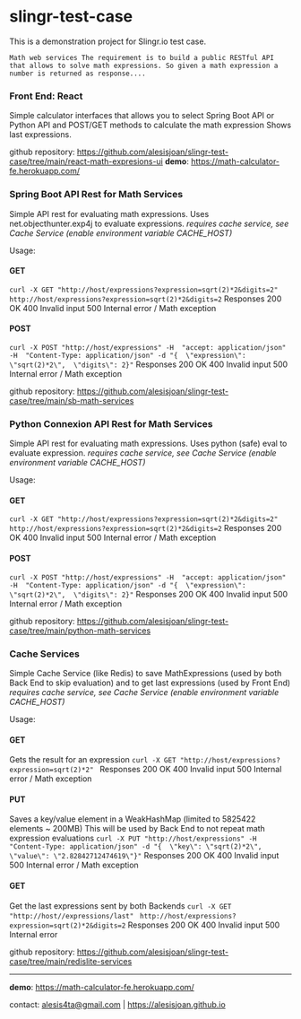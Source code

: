 # slingr-test-case

This is a demonstration project for Slingr.io test case.

`Math web services
 The requirement is to build a public RESTful API that allows to solve math expressions. So given a math expression a number is returned as response....`

### Front End: React

Simple calculator interfaces that allows you to select Spring Boot API or Python API and POST/GET methods to calculate the math expression
Shows last expressions.

github repository: https://github.com/alesisjoan/slingr-test-case/tree/main/react-math-expresions-ui
**demo**: https://math-calculator-fe.herokuapp.com/

### Spring Boot API Rest for Math Services

Simple API rest for evaluating math expressions. Uses net.objecthunter.exp4j to evaluate expressions.
_requires cache service, see Cache Service (enable environment variable CACHE_HOST)_

Usage: 

#### GET
`curl -X GET "http://host/expressions?expression=sqrt(2)*2&digits=2" `
`http://host/expressions?expression=sqrt(2)*2&digits=2`
Responses
200 OK
400 Invalid input
500 Internal error / Math exception

#### POST
`curl -X POST "http://host/expressions" -H  "accept: application/json" -H  "Content-Type: application/json" -d "{  \"expression\": \"sqrt(2)*2\",  \"digits\": 2}"`
Responses
200 OK
400 Invalid input
500 Internal error / Math exception

github repository: https://github.com/alesisjoan/slingr-test-case/tree/main/sb-math-services

### Python Connexion API Rest for Math Services

Simple API rest for evaluating math expressions. Uses python (safe) eval to evaluate expression.
_requires cache service, see Cache Service (enable environment variable CACHE_HOST)_

Usage:

#### GET
`curl -X GET "http://host/expressions?expression=sqrt(2)*2&digits=2" `
`http://host/expressions?expression=sqrt(2)*2&digits=2`
Responses
200 OK
400 Invalid input
500 Internal error / Math exception

#### POST
`curl -X POST "http://host/expressions" -H  "accept: application/json" -H  "Content-Type: application/json" -d "{  \"expression\": \"sqrt(2)*2\",  \"digits\": 2}"`
Responses
200 OK
400 Invalid input
500 Internal error / Math exception

github repository: https://github.com/alesisjoan/slingr-test-case/tree/main/python-math-services


### Cache Services

Simple Cache Service (like Redis) to save MathExpressions (used by both Back End to skip evaluation) 
and to get last expressions (used by Front End)
_requires cache service, see Cache Service (enable environment variable CACHE_HOST)_

Usage:

#### GET
Gets the result for an expression
`curl -X GET "http://host/expressions?expression=sqrt(2)*2" `
Responses
200 OK
400 Invalid input
500 Internal error / Math exception

#### PUT
Saves a key/value element in a WeakHashMap (limited to 5825422 elements ~ 200MB)
This will be used by Back End to not repeat math expression evaluations 
`curl -X PUT "http://host/expressions" -H  "Content-Type: application/json" -d "{  \"key\": \"sqrt(2)*2\",  \"value\": \"2.82842712474619\"}"`
Responses
200 OK
400 Invalid input
500 Internal error / Math exception

#### GET
Get the last expressions sent by both Backends
`curl -X GET "http://host//expressions/last" `
`http://host/expressions?expression=sqrt(2)*2&digits=2`
Responses
200 OK
400 Invalid input
500 Internal error

github repository: https://github.com/alesisjoan/slingr-test-case/tree/main/redislite-services

_______

**demo**: https://math-calculator-fe.herokuapp.com/

contact: alesis4ta@gmail.com | https://alesisjoan.github.io